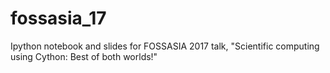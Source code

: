 # fossasia_17
Ipython notebook and slides for FOSSASIA 2017 talk, "Scientific computing using Cython: Best of both worlds!" 
